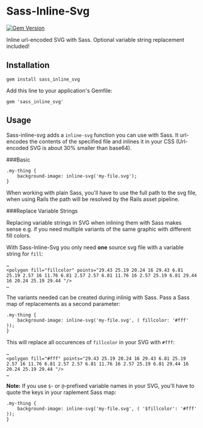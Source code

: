 # Sass-Inline-Svg

[![Gem Version](https://badge.fury.io/rb/sass_inline_svg.svg)](http://badge.fury.io/rb/sass_inline_svg)

Inline url-encoded SVG with Sass. Optional variable string replacement included!


## Installation

    gem install sass_inline_svg

Add this line to your application's Gemfile:

    gem 'sass_inline_svg'



## Usage

Sass-inline-svg adds a `inline-svg` function you can use with Sass. It url-encodes the contents of the specified file and inlines it in your CSS (Url-encoded SVG is about 30% smaller than base64).

###Basic

    .my-thing {
        background-image: inline-svg('my-file.svg');
    }

When working with plain Sass, you'll have to use the full path to the svg file, when using Rails the path will be resolved by the Rails asset pipeline.

###Replace Variable Strings

Replacing variable strings in SVG when inlining them with Sass makes sense e.g. if you need multiple variants of the same graphic with different fill colors.

With Sass-Inline-Svg you only need __one__ source svg file with a variable string for `fill`:

    …
    <polygon fill="fillcolor" points="29.43 25.19 20.24 16 29.43 6.81 25.19 2.57 16 11.76 6.81 2.57 2.57 6.81 11.76 16 2.57 25.19 6.81 29.44 16 20.24 25.19 29.44 "/>
    …

The variants needed can be created during inlinig with Sass. Pass a Sass map of replacements as a second parameter:

    .my-thing {
        background-image: inline-svg('my-file.svg', ( fillcolor: '#fff' ));
    }

This will replace all occurences of `fillcolor` in your SVG with `#fff`:

    …
    <polygon fill="#fff" points="29.43 25.19 20.24 16 29.43 6.81 25.19 2.57 16 11.76 6.81 2.57 2.57 6.81 11.76 16 2.57 25.19 6.81 29.44 16 20.24 25.19 29.44 "/>
    …

__Note:__ If you use `$`- or `@`-prefixed variable names in your SVG, you'll have to quote the keys in your raplement Sass map:

    .my-thing {
        background-image: inline-svg('my-file.svg', ( '$fillcolor': '#fff' ));
    }

